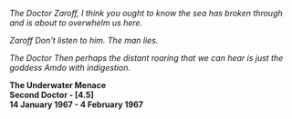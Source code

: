 _The Doctor_ _Zaroff, I think you ought to know the sea has broken through and is about to overwhelm us here._

_Zaroff_ _Don't listen to him. The man lies._

_The Doctor_ _Then perhaps the distant roaring that we can hear is just the goddess Amdo with indigestion._

**The Underwater Menace  
Second Doctor - [4.5]  
14 January 1967 - 4 February 1967**